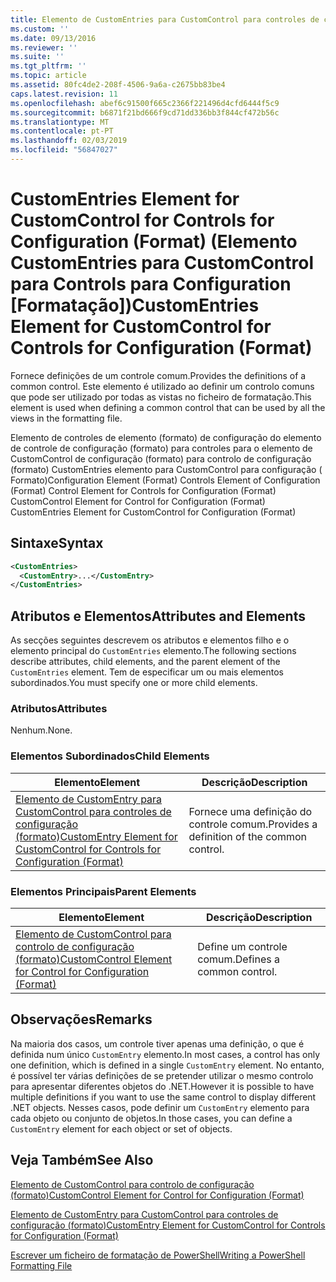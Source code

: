 ```yaml
---
title: Elemento de CustomEntries para CustomControl para controles de configuração (formato) | Documentos da Microsoft
ms.custom: ''
ms.date: 09/13/2016
ms.reviewer: ''
ms.suite: ''
ms.tgt_pltfrm: ''
ms.topic: article
ms.assetid: 80fc4de2-208f-4506-9a6a-c2675bb83be4
caps.latest.revision: 11
ms.openlocfilehash: abef6c91500f665c2366f221496d4cfd6444f5c9
ms.sourcegitcommit: b6871f21bd666f9cd71dd336bb3f844cf472b56c
ms.translationtype: MT
ms.contentlocale: pt-PT
ms.lasthandoff: 02/03/2019
ms.locfileid: "56847027"
---
```

# <a name="customentries-element-for-customcontrol-for-controls-for-configuration-format"></a><span data-ttu-id="0bde4-102">CustomEntries Element for CustomControl for Controls for Configuration (Format) (Elemento CustomEntries para CustomControl para Controls para Configuration [Formatação])</span><span class="sxs-lookup"><span data-stu-id="0bde4-102">CustomEntries Element for CustomControl for Controls for Configuration (Format)</span></span>

<span data-ttu-id="0bde4-103">Fornece definições de um controle comum.</span><span class="sxs-lookup"><span data-stu-id="0bde4-103">Provides the definitions of a common control.</span></span> <span data-ttu-id="0bde4-104">Este elemento é utilizado ao definir um controlo comuns que pode ser utilizado por todas as vistas no ficheiro de formatação.</span><span class="sxs-lookup"><span data-stu-id="0bde4-104">This element is used when defining a common control that can be used by all the views in the formatting file.</span></span>

<span data-ttu-id="0bde4-105">Elemento de controles de elemento (formato) de configuração do elemento de controle de configuração (formato) para controles para o elemento de CustomControl de configuração (formato) para controlo de configuração (formato) CustomEntries elemento para CustomControl para configuração ( Formato)</span><span class="sxs-lookup"><span data-stu-id="0bde4-105">Configuration Element (Format) Controls Element of Configuration (Format) Control Element for Controls for Configuration (Format) CustomControl Element for Control for Configuration (Format) CustomEntries Element for CustomControl for Configuration (Format)</span></span>

## <a name="syntax"></a><span data-ttu-id="0bde4-106">Sintaxe</span><span class="sxs-lookup"><span data-stu-id="0bde4-106">Syntax</span></span>

```xml
<CustomEntries>
  <CustomEntry>...</CustomEntry>
</CustomEntries>

```

## <a name="attributes-and-elements"></a><span data-ttu-id="0bde4-107">Atributos e Elementos</span><span class="sxs-lookup"><span data-stu-id="0bde4-107">Attributes and Elements</span></span>

<span data-ttu-id="0bde4-108">As secções seguintes descrevem os atributos e elementos filho e o elemento principal do `CustomEntries` elemento.</span><span class="sxs-lookup"><span data-stu-id="0bde4-108">The following sections describe attributes, child elements, and the parent element of the `CustomEntries` element.</span></span> <span data-ttu-id="0bde4-109">Tem de especificar um ou mais elementos subordinados.</span><span class="sxs-lookup"><span data-stu-id="0bde4-109">You must specify one or more child elements.</span></span>

### <a name="attributes"></a><span data-ttu-id="0bde4-110">Atributos</span><span class="sxs-lookup"><span data-stu-id="0bde4-110">Attributes</span></span>

<span data-ttu-id="0bde4-111">Nenhum.</span><span class="sxs-lookup"><span data-stu-id="0bde4-111">None.</span></span>

### <a name="child-elements"></a><span data-ttu-id="0bde4-112">Elementos Subordinados</span><span class="sxs-lookup"><span data-stu-id="0bde4-112">Child Elements</span></span>

|<span data-ttu-id="0bde4-113">Elemento</span><span class="sxs-lookup"><span data-stu-id="0bde4-113">Element</span></span>|<span data-ttu-id="0bde4-114">Descrição</span><span class="sxs-lookup"><span data-stu-id="0bde4-114">Description</span></span>|
|-------------|-----------------|
|[<span data-ttu-id="0bde4-115">Elemento de CustomEntry para CustomControl para controles de configuração (formato)</span><span class="sxs-lookup"><span data-stu-id="0bde4-115">CustomEntry Element for CustomControl for Controls for Configuration (Format)</span></span>](./customentry-element-for-customcontrol-for-controls-for-configuration-format.md)|<span data-ttu-id="0bde4-116">Fornece uma definição do controle comum.</span><span class="sxs-lookup"><span data-stu-id="0bde4-116">Provides a definition of the common control.</span></span>|

### <a name="parent-elements"></a><span data-ttu-id="0bde4-117">Elementos Principais</span><span class="sxs-lookup"><span data-stu-id="0bde4-117">Parent Elements</span></span>

|<span data-ttu-id="0bde4-118">Elemento</span><span class="sxs-lookup"><span data-stu-id="0bde4-118">Element</span></span>|<span data-ttu-id="0bde4-119">Descrição</span><span class="sxs-lookup"><span data-stu-id="0bde4-119">Description</span></span>|
|-------------|-----------------|
|[<span data-ttu-id="0bde4-120">Elemento de CustomControl para controlo de configuração (formato)</span><span class="sxs-lookup"><span data-stu-id="0bde4-120">CustomControl Element for Control for Configuration (Format)</span></span>](./customcontrol-element-for-control-for-controls-for-configuration-format.md)|<span data-ttu-id="0bde4-121">Define um controle comum.</span><span class="sxs-lookup"><span data-stu-id="0bde4-121">Defines a common control.</span></span>|

## <a name="remarks"></a><span data-ttu-id="0bde4-122">Observações</span><span class="sxs-lookup"><span data-stu-id="0bde4-122">Remarks</span></span>

<span data-ttu-id="0bde4-123">Na maioria dos casos, um controle tiver apenas uma definição, o que é definida num único `CustomEntry` elemento.</span><span class="sxs-lookup"><span data-stu-id="0bde4-123">In most cases, a control has only one definition, which is defined in a single `CustomEntry` element.</span></span> <span data-ttu-id="0bde4-124">No entanto, é possível ter várias definições de se pretender utilizar o mesmo controlo para apresentar diferentes objetos do .NET.</span><span class="sxs-lookup"><span data-stu-id="0bde4-124">However it is possible to have multiple definitions if you want to use the same control to display different .NET objects.</span></span> <span data-ttu-id="0bde4-125">Nesses casos, pode definir um `CustomEntry` elemento para cada objeto ou conjunto de objetos.</span><span class="sxs-lookup"><span data-stu-id="0bde4-125">In those cases, you can define a `CustomEntry` element for each object or set of objects.</span></span>

## <a name="see-also"></a><span data-ttu-id="0bde4-126">Veja Também</span><span class="sxs-lookup"><span data-stu-id="0bde4-126">See Also</span></span>

[<span data-ttu-id="0bde4-127">Elemento de CustomControl para controlo de configuração (formato)</span><span class="sxs-lookup"><span data-stu-id="0bde4-127">CustomControl Element for Control for Configuration (Format)</span></span>](./customcontrol-element-for-control-for-controls-for-configuration-format.md)

[<span data-ttu-id="0bde4-128">Elemento de CustomEntry para CustomControl para controles de configuração (formato)</span><span class="sxs-lookup"><span data-stu-id="0bde4-128">CustomEntry Element for CustomControl for Controls for Configuration (Format)</span></span>](./customentry-element-for-customcontrol-for-controls-for-configuration-format.md)

[<span data-ttu-id="0bde4-129">Escrever um ficheiro de formatação de PowerShell</span><span class="sxs-lookup"><span data-stu-id="0bde4-129">Writing a PowerShell Formatting File</span></span>](./writing-a-powershell-formatting-file.md)
